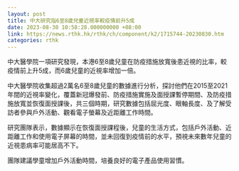 ```yaml
---
layout: post
title: 中大研究指6至8歲兒童近視率較疫情前升5成
date: 2023-08-30 10:58:28.000000000 +08:00
link: https://news.rthk.hk/rthk/ch/component/k2/1715744-20230830.htm
categories: rthk
---
```


中大醫學院一項研究發現，本港6至8歲兒童在防疫措施放寬後患近視的比率，較疫情前上升5成，而6歲兒童的近視率增加一倍。

中大醫學院收集超過2萬名6至8歲兒童的數據進行分析，探討他們在2015至2021年間的近視率變化，覆蓋新冠爆發前、防疫措施實施及面授課暫停期間、及防疫措施放寬並恢復面授課後，共三個時期，研究數據包括屈光度、眼軸長度、及了解受訪者參與戶外活動、觀看電子螢幕及近距離工作時間。

研究團隊表示，數據顯示在恢復面授課程後，兒童的生活方式，包括戶外活動、近距離工作和使用電子屏幕的時間，並未回復到疫情前的水平，預視未來數年兒童的近視患病率可能居高不下。

團隊建議學童增加戶外活動時間，培養良好的電子產品使用習慣。
